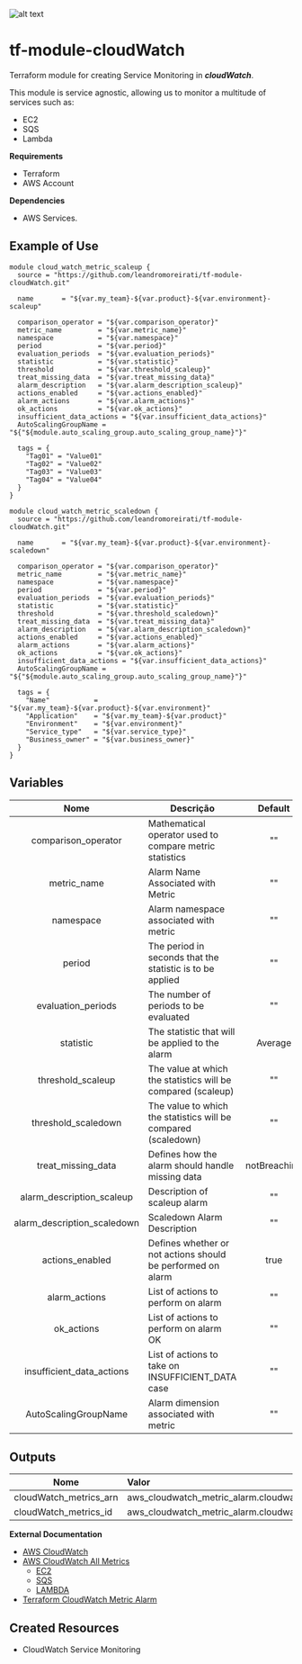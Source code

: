 
![alt text](https://www.terraform.io/assets/images/logo-hashicorp-3f10732f.svg)

# **tf-module-cloudWatch**

Terraform module for creating Service Monitoring in ***cloudWatch***.

This module is service agnostic, allowing us to monitor a multitude of services such as:
- EC2
- SQS
- Lambda

 **Requirements**
 - Terraform
 - AWS Account

 **Dependencies**
 - AWS Services.

 **Example of Use**
 ------
```
module cloud_watch_metric_scaleup {
  source = "https://github.com/leandromoreirati/tf-module-cloudWatch.git"

  name       = "${var.my_team}-${var.product}-${var.environment}-scaleup"

  comparison_operator = "${var.comparison_operator}"
  metric_name         = "${var.metric_name}"
  namespace           = "${var.namespace}"
  period              = "${var.period}"
  evaluation_periods  = "${var.evaluation_periods}"
  statistic           = "${var.statistic}"
  threshold           = "${var.threshold_scaleup}"   
  treat_missing_data  = "${var.treat_missing_data}"   
  alarm_description   = "${var.alarm_description_scaleup}"   
  actions_enabled     = "${var.actions_enabled}"   
  alarm_actions       = "${var.alarm_actions}"   
  ok_actions          = "${var.ok_actions}"   
  insufficient_data_actions = "${var.insufficient_data_actions}"
  AutoScalingGroupName = "${"${module.auto_scaling_group.auto_scaling_group_name}"}"

  tags = {
    "Tag01" = "Value01"
    "Tag02" = "Value02"
    "Tag03" = "Value03"
    "Tag04" = "Value04"
  }
}
```
```
module cloud_watch_metric_scaledown {
  source = "https://github.com/leandromoreirati/tf-module-cloudWatch.git"

  name       = "${var.my_team}-${var.product}-${var.environment}-scaledown"

  comparison_operator = "${var.comparison_operator}"
  metric_name         = "${var.metric_name}"
  namespace           = "${var.namespace}"
  period              = "${var.period}"
  evaluation_periods  = "${var.evaluation_periods}"
  statistic           = "${var.statistic}"
  threshold           = "${var.threshold_scaledown}"   
  treat_missing_data  = "${var.treat_missing_data}"   
  alarm_description   = "${var.alarm_description_scaledown}"   
  actions_enabled     = "${var.actions_enabled}"   
  alarm_actions       = "${var.alarm_actions}"   
  ok_actions          = "${var.ok_actions}"   
  insufficient_data_actions = "${var.insufficient_data_actions}"
  AutoScalingGroupName = "${"${module.auto_scaling_group.auto_scaling_group_name}"}"

  tags = {
    "Name"           = "${var.my_team}-${var.product}-${var.environment}"
    "Application"    = "${var.my_team}-${var.product}"
    "Environment"    = "${var.environment}"
    "Service_type"   = "${var.service_type}"
    "Business_owner" = "${var.business_owner}"
  }
}

```

 **Variables**
 ------
 |          Nome                             |                      Descrição                                       |      Default     |
 |:-----------------------------------------:|----------------------------------------------------------------------|:----------------:|
 | comparison_operator                       | Mathematical operator used to compare metric statistics              |     ""           |
 | metric_name                               | Alarm Name Associated with Metric                                    |     ""           |
 | namespace                                 | Alarm namespace associated with metric                               | ""               |
 | period                                    | The period in seconds that the statistic is to be applied            |     ""           |
 | evaluation_periods                        | The number of periods to be evaluated                                |   ""             |
 | statistic                                 | The statistic that will be applied to the alarm                      |    Average       |
 | threshold_scaleup                         | The value at which the statistics will be compared (scaleup)         |     ""           |
 | threshold_scaledown                       | The value to which the statistics will be compared (scaledown)       |     ""           |
 | treat_missing_data                        | Defines how the alarm should handle missing data                     |   notBreaching   |
 | alarm_description_scaleup                 | Description of scaleup alarm                                         |     ""           |
 | alarm_description_scaledown               | Scaledown Alarm Description                                          | ""               |
 | actions_enabled                           | Defines whether or not actions should be performed on alarm          |     true         |
 | alarm_actions                             | List of actions to perform on alarm                                  |   ""             |
 | ok_actions                                | List of actions to perform on alarm OK                               |     ""           |
 | insufficient_data_actions                 | List of actions to take on INSUFFICIENT_DATA case                    |     ""           |
 | AutoScalingGroupName                      | Alarm dimension associated with metric                               |     ""           |

 **Outputs**
 ------
 |              Nome                  |                Valor                      |
 | -----------------------------------|:------------------------------------------|
 | cloudWatch_metrics_arn| aws_cloudwatch_metric_alarm.cloudwatch_metric_alarm.arn|
 | cloudWatch_metrics_id | aws_cloudwatch_metric_alarm.cloudwatch_metric_alarm.id |

 **External Documentation**
 - [AWS CloudWatch](https://docs.aws.amazon.com/pt_br/AmazonCloudWatch/latest/monitoring/cloudwatch_architecture.html)
 - [AWS CloudWatch All Metrics](https://docs.aws.amazon.com/pt_br/AmazonCloudWatch/latest/monitoring/aws-services-cloudwatch-metrics.html)
   - [EC2](https://docs.aws.amazon.com/pt_br/AWSEC2/latest/UserGuide/viewing_metrics_with_cloudwatch.html)
   - [SQS](https://docs.aws.amazon.com/pt_br/AWSSimpleQueueService/latest/SQSDeveloperGuide/sqs-available-cloudwatch-metrics.html)
   - [LAMBDA](https://docs.aws.amazon.com/pt_br/lambda/latest/dg/monitoring-functions-metrics.html)
 - [Terraform CloudWatch Metric Alarm](https://www.terraform.io/docs/providers/aws/r/cloudwatch_metric_alarm.html)

 **Created Resources**
 ------
 - CloudWatch Service Monitoring